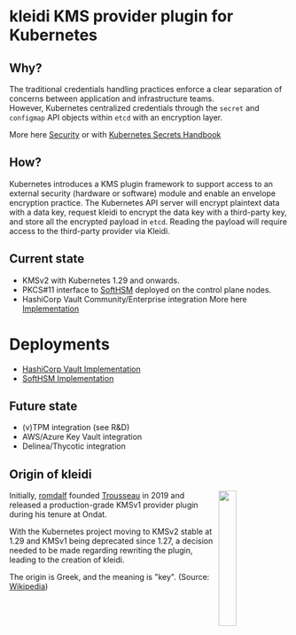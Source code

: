 # kleidi KMS provider plugin for Kubernetes

## Why? 
The traditional credentials handling practices enforce a clear separation of concerns between application and infrastructure teams.   
However, Kubernetes centralized credentials through the ```secret``` and ```configmap``` API objects within ```etcd``` with an encryption layer. 

More here [Security](docs/security.md) or with [Kubernetes Secrets Handbook](https://www.amazon.com/Kubernetes-Secrets-Handbook-production-grade-management/dp/180512322X)

## How?
Kubernetes introduces a KMS plugin framework to support access to an external security (hardware or software) module and enable an envelope encryption practice. 
The Kubernetes API server will encrypt plaintext data with a data key, request kleidi to encrypt the data key with a third-party key, and store all the encrypted payload in ```etcd```. 
Reading the payload will require access to the third-party provider via Kleidi.

## Current state
* KMSv2 with Kubernetes 1.29 and onwards.
* PKCS#11 interface to [SoftHSM](https://www.opendnssec.org/softhsm/) deployed on the control plane nodes.   
* HashiCorp Vault Community/Enterprise integration
More here [Implementation](docs/architecture.md)

# Deployments

* [HashiCorp Vault Implementation](docs/vault.md)
* [SoftHSM Implementation](docs/softhsm.md)

## Future state  
* (v)TPM integration (see R&D)
* AWS/Azure Key Vault integration
* Delinea/Thycotic integration 


## Origin of kleidi
<img align="right" src="https://beezy.dev/images/DALL-E-kleid%C3%AD_comic_strip.png" width="25%">

Initially, [romdalf](https://github.com/romdalf) founded [Trousseau](https://trousseau.io) in 2019 and released a production-grade KMSv1 provider plugin during his tenure at Ondat.  

With the Kubernetes project moving to KMSv2 stable at 1.29 and KMSv1 being deprecated since 1.27, a decision needed to be made regarding rewriting the plugin, leading to the creation of kleidi.

The origin is Greek, and the meaning is "key". (Source: [Wikipedia](https://en.wiktionary.org/wiki/%CE%BA%CE%BB%CE%B5%CE%B9%CE%B4%CE%AF))

<br clear="left"/>
<br clear="left"/>
